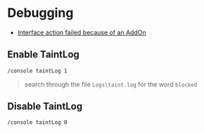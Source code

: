 # Debugging

-   [Interface action failed because of an AddOn](https://www.bluetracker.gg/wow/topic/us-en/2518903044-interface-action-failed-because-of-an-addon/)

## Enable TaintLog

```txt
/console taintLog 1
```

> search through the file `Logs\taint.log`  for the word `blocked`

## Disable TaintLog
```txt
/console taintLog 0
```
